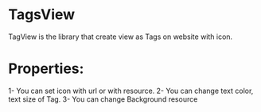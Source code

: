 # TagsView
TagView is the library that create view as Tags on website with icon.
# Properties:
1- You can set icon with url or with resource.
2- You can change text color, text size of Tag.
3- You can change Background resource
